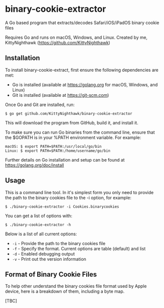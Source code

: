 # binary-cookie-extractor
A Go based program that extracts/decodes Safari/iOS/iPadOS binary cookie files

Requires Go and runs on macOS, Windows, and Linux. Created by me, KittyNighthawk (https://github.com/KittyNighthawk)

## Installation
To install binary-cookie-extract, first ensure the following dependencies are met:
- Go is installed (available at https://golang.org for macOS, Windows, and Linux)
- Git is installed (available at https://git-scm.com)

Once Go and Git are installed, run:

```
$ go get github.com/KittyNighthawk/binary-cookie-extractor
```

This will download the program from GitHub, build it, and install it.

To make sure you can run Go binaries from the command line, ensure that the $GOPATH is in your %PATH environment variable. For example:

```
macOS: $ export PATH=$PATH:/usr/local/go/bin
Linux: $ export PATH=$PATH:/home/username/go/bin
```

Further details on Go installation and setup can be found at https://golang.org/doc/install

## Usage
This is a command line tool. In it's simplest form you only need to provide the path to the binary cookies file to the -i option, for example:

```
$ ./binary-cookie-extractor -i Cookies.binarycookies
```

You can get a list of options with:

```
$ ./binary-cookie-extractor -h
```

Below is a list of all current options:
- ```-i``` - Provide the path to the binary cookies file
- ```-f``` - Specify the format. Current options are table (default) and list
- ```-d``` - Enabled debugging output
- ```-v``` - Print out the version information

## Format of Binary Cookie Files
To help other understand the binary cookies file format used by Apple device, here is a breakdown of them, including a byte map.

[TBC]
